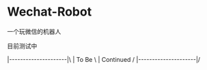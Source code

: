 # Wechat-Robot
一个玩微信的机器人

目前测试中



|---------------------|\\
|   To Be               \\
|       Continued       /
|---------------------|/
